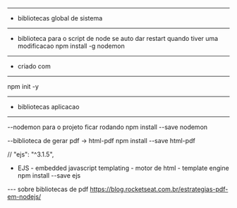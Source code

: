 --- ---------------------------------------------------
- bibliotecas global de sistema
--- ---------------------------------------------------
- biblioteca para o script de node se auto dar restart quando tiver uma modificacao
 npm install -g nodemon 
  
  
--- ---------------------------------------------------
- criado com
--- ---------------------------------------------------
npm init -y


--- ---------------------------------------------------
- bibliotecas aplicacao
--- ---------------------------------------------------

--nodemon para o projeto ficar rodando 
npm install --save nodemon

--biblioteca de gerar pdf -> html-pdf
npm install --save html-pdf

// "ejs": "^3.1.5",
- EJS - embedded javascript templating -  motor de html - template engine
npm install --save ejs

--- sobre bibliotecas de pdf
https://blog.rocketseat.com.br/estrategias-pdf-em-nodejs/

